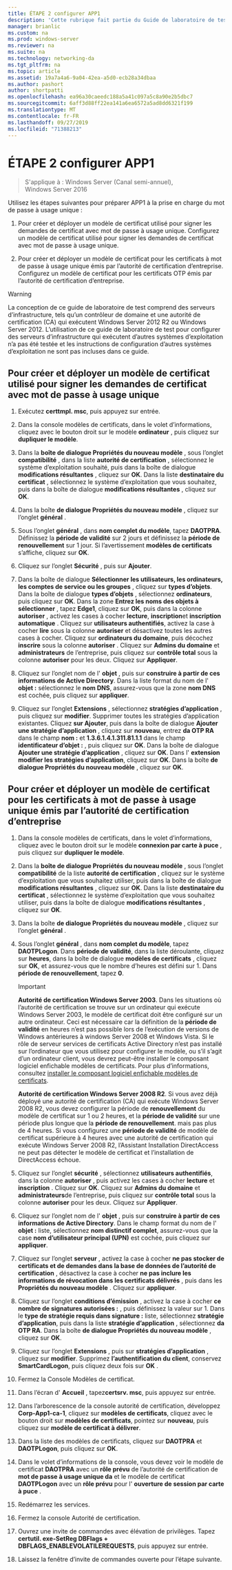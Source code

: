 ```yaml
---
title: ÉTAPE 2 configurer APP1
description: 'Cette rubrique fait partie du Guide de laboratoire de test : illustrer DirectAccess avec l’authentification par mot de passe à usage unique et RSA SecurID pour Windows Server 2016'
manager: brianlic
ms.custom: na
ms.prod: windows-server
ms.reviewer: na
ms.suite: na
ms.technology: networking-da
ms.tgt_pltfrm: na
ms.topic: article
ms.assetid: 19a7a4a6-9a04-42ea-a5d0-ecb28a34dbaa
ms.author: pashort
author: shortpatti
ms.openlocfilehash: ea96a30caeedc188a5a41c097a5c8a90e2b5dbc7
ms.sourcegitcommit: 6aff3d88ff22ea141a6ea6572a5ad8dd6321f199
ms.translationtype: MT
ms.contentlocale: fr-FR
ms.lasthandoff: 09/27/2019
ms.locfileid: "71388213"
---
```

# <a name="step-2-configure-app1"></a>ÉTAPE 2 configurer APP1

>S'applique à : Windows Server (Canal semi-annuel), Windows Server 2016

Utilisez les étapes suivantes pour préparer APP1 à la prise en charge du mot de passe à usage unique :  
  
1. Pour créer et déployer un modèle de certificat utilisé pour signer les demandes de certificat avec mot de passe à usage unique. Configurez un modèle de certificat utilisé pour signer les demandes de certificat avec mot de passe à usage unique.  
  
2. Pour créer et déployer un modèle de certificat pour les certificats à mot de passe à usage unique émis par l’autorité de certification d’entreprise. Configurez un modèle de certificat pour les certificats OTP émis par l’autorité de certification d’entreprise.  
  
> [!WARNING]  
> La conception de ce guide de laboratoire de test comprend des serveurs d’infrastructure, tels qu’un contrôleur de domaine et une autorité de certification (CA) qui exécutent Windows Server 2012 R2 ou Windows Server 2012. L’utilisation de ce guide de laboratoire de test pour configurer des serveurs d’infrastructure qui exécutent d’autres systèmes d’exploitation n’a pas été testée et les instructions de configuration d’autres systèmes d’exploitation ne sont pas incluses dans ce guide.  
  
## <a name="DAOTPRA"></a>Pour créer et déployer un modèle de certificat utilisé pour signer les demandes de certificat avec mot de passe à usage unique  
  
1.  Exécutez **certtmpl. msc**, puis appuyez sur entrée.  
  
2.  Dans la console modèles de certificats, dans le volet d’informations, cliquez avec le bouton droit sur le modèle **ordinateur** , puis cliquez sur **dupliquer le modèle**.  
  
3.  Dans la **boîte de dialogue Propriétés du nouveau modèle** , sous l’onglet **compatibilité** , dans la liste **autorité de certification** , sélectionnez le système d’exploitation souhaité, puis dans la boîte de dialogue **modifications résultantes** , cliquez sur **OK**. Dans la liste **destinataire du certificat** , sélectionnez le système d’exploitation que vous souhaitez, puis dans la boîte de dialogue **modifications résultantes** , cliquez sur **OK**.  
  
4.  Dans la boîte **de dialogue Propriétés du nouveau modèle** , cliquez sur l’onglet **général** .  
  
5.  Sous l’onglet **général** , dans **nom complet du modèle**, tapez **DAOTPRA**. Définissez la **période de validité** sur 2 jours et définissez la **période de renouvellement** sur 1 jour. Si l’avertissement **modèles de certificats** s’affiche, cliquez sur **OK**.  
  
6.  Cliquez sur l’onglet **Sécurité** , puis sur **Ajouter**.  
  
7.  Dans la boîte de dialogue **Sélectionner les utilisateurs, les ordinateurs, les comptes de service ou les groupes** , cliquez sur **types d’objets**. Dans la boîte de dialogue **types d’objets** , sélectionnez **ordinateurs**, puis cliquez sur **OK**. Dans la zone **Entrez les noms des objets à sélectionner** , tapez **Edge1**, cliquez sur **OK**, puis dans la colonne **autoriser** , activez les cases à cocher **lecture**, **inscription**et **inscription automatique** . Cliquez sur **utilisateurs authentifiés**, activez la case à cocher **lire** sous la colonne **autoriser** et désactivez toutes les autres cases à cocher. Cliquez sur **ordinateurs du domaine**, puis décochez **inscrire** sous la colonne **autoriser** . Cliquez sur **Admins du domaine** et **administrateurs** de l’entreprise, puis cliquez sur **contrôle total** sous la colonne **autoriser** pour les deux. Cliquez sur **Appliquer**.  
  
8.  Cliquez sur l’onglet nom de l' **objet** , puis sur **construire à partir de ces informations de Active Directory**. Dans la liste format du nom de l' **objet :** sélectionnez le **nom DNS**, assurez-vous que la zone **nom DNS** est cochée, puis cliquez sur **appliquer**.  
  
9. Cliquez sur l’onglet **Extensions** , sélectionnez **stratégies d’application** , puis cliquez sur **modifier**. Supprimer toutes les stratégies d’application existantes. Cliquez **sur Ajouter**, puis dans la boîte de dialogue **Ajouter une stratégie d’application** , cliquez sur **nouveau**, entrez **da OTP RA** dans le champ **nom :** et **1.3.6.1.4.1.311.81.1.1** dans le champ **identificateur d’objet :** , puis cliquez sur **OK**. Dans la boîte de dialogue **Ajouter une stratégie d’application** , cliquez sur **OK**. Dans l' **extension modifier les stratégies d’application**, cliquez sur **OK**. Dans la boîte **de dialogue Propriétés du nouveau modèle** , cliquez sur **OK**.  
  
## <a name="DAOTPLogon"></a>Pour créer et déployer un modèle de certificat pour les certificats à mot de passe à usage unique émis par l’autorité de certification d’entreprise  
  
1.  Dans la console modèles de certificats, dans le volet d’informations, cliquez avec le bouton droit sur le modèle **connexion par carte à puce** , puis cliquez sur **dupliquer le modèle**.  
  
2.  Dans la **boîte de dialogue Propriétés du nouveau modèle** , sous l’onglet **compatibilité** de la liste **autorité de certification** , cliquez sur le système d’exploitation que vous souhaitez utiliser, puis dans la boîte de dialogue **modifications résultantes** , cliquez sur **OK**. Dans la liste **destinataire du certificat** , sélectionnez le système d’exploitation que vous souhaitez utiliser, puis dans la boîte de dialogue **modifications résultantes** , cliquez sur **OK**.  
  
3.  Dans la boîte **de dialogue Propriétés du nouveau modèle** , cliquez sur l’onglet **général** .  
  
4.  Sous l’onglet **général** , dans **nom complet du modèle**, tapez **DAOTPLogon**. Dans **période de validité**, dans la liste déroulante, cliquez sur **heures**, dans la boîte de dialogue **modèles de certificats** , cliquez sur **OK**, et assurez-vous que le nombre d’heures est défini sur 1. Dans **période de renouvellement**, tapez **0**.  
  
    > [!IMPORTANT]  
    > **Autorité de certification Windows Server 2003**. Dans les situations où l’autorité de certification se trouve sur un ordinateur qui exécute Windows Server 2003, le modèle de certificat doit être configuré sur un autre ordinateur. Ceci est nécessaire car la définition de la **période de validité** en heures n’est pas possible lors de l’exécution de versions de Windows antérieures à windows Server 2008 et Windows Vista. Si le rôle de serveur services de certificats Active Directory n’est pas installé sur l’ordinateur que vous utilisez pour configurer le modèle, ou s’il s’agit d’un ordinateur client, vous devrez peut-être installer le composant logiciel enfichable modèles de certificats. Pour plus d’informations, consultez [installer le composant logiciel enfichable modèles de certificats](https://technet.microsoft.com/library/cc732445.aspx).  
    >   
    > **Autorité de certification Windows Server 2008 R2**. Si vous avez déjà déployé une autorité de certification (CA) qui exécute Windows Server 2008 R2, vous devez configurer la période de **renouvellement** du modèle de certificat sur 1 ou 2 heures, et la **période de validité** sur une période plus longue que la **période de renouvellement**. mais pas plus de 4 heures. Si vous configurez une **période de validité** de modèle de certificat supérieure à 4 heures avec une autorité de certification qui exécute Windows Server 2008 R2, l’Assistant Installation DirectAccess ne peut pas détecter le modèle de certificat et l’installation de DirectAccess échoue.  
  
5.  Cliquez sur l’onglet **sécurité** , sélectionnez **utilisateurs authentifiés**, dans la colonne **autoriser** , puis activez les cases à cocher **lecture** et **inscription** . Cliquez sur **OK**. Cliquez sur **Admins du domaine** et **administrateurs**de l’entreprise, puis cliquez sur **contrôle total** sous la colonne **autoriser** pour les deux. Cliquez sur **Appliquer**.  
  
6.  Cliquez sur l’onglet nom de l' **objet** , puis sur **construire à partir de ces informations de Active Directory**. Dans le champ format du nom de l' **objet :** liste, sélectionnez **nom distinctif complet**, assurez-vous que la case **nom d’utilisateur principal (UPN)** est cochée, puis cliquez sur **appliquer**.  
  
7.  Cliquez sur l’onglet **serveur** , activez la case à cocher **ne pas stocker de certificats et de demandes dans la base de données de l’autorité de certification** , désactivez la case à cocher **ne pas inclure les informations de révocation dans les certificats délivrés** , puis dans les **Propriétés du nouveau modèle** . Cliquez sur **appliquer**.  
  
8.  Cliquez sur l’onglet **conditions d’émission** , activez la case à cocher **ce nombre de signatures autorisées :** , puis définissez la valeur sur 1. Dans le **type de stratégie requis dans signature :** liste, sélectionnez **stratégie d’application**, puis dans la liste **stratégie d’application** , sélectionnez **da OTP RA**. Dans la boîte **de dialogue Propriétés du nouveau modèle** , cliquez sur **OK**.  
  
9. Cliquez sur l’onglet **Extensions** , puis sur **stratégies d’application** , cliquez sur **modifier**. Supprimez **l’authentification du client**, conservez **SmartCardLogon**, puis cliquez deux fois sur **OK** .  
  
10. Fermez la Console Modèles de certificat.  
  
11. Dans l’écran d' **Accueil** , tapez**certsrv. msc**, puis appuyez sur entrée.  
  
12. Dans l’arborescence de la console autorité de certification, développez **Corp-App1-ca-1**, cliquez sur **modèles de certificats**, cliquez avec le bouton droit sur **modèles de certificats**, pointez sur **nouveau**, puis cliquez sur **modèle de certificat à délivrer**.  
  
13. Dans la liste des modèles de certificats, cliquez sur **DAOTPRA** et **DAOTPLogon**, puis cliquez sur **OK**.  
  
14. Dans le volet d’informations de la console, vous devez voir le modèle de certificat **DAOTPRA** avec un **rôle prévu** de l’autorité de certification de **mot de passe à usage unique da** et le modèle de certificat **DAOTPLogon** avec un **rôle prévu** pour l' **ouverture de session par carte à puce** .  
  
15. Redémarrez les services.  
  
16. Fermez la console Autorité de certification.  
  
17. Ouvrez une invite de commandes avec élévation de privilèges. Tapez **certutil. exe-SetReg DBFlags + DBFLAGS_ENABLEVOLATILEREQUESTS**, puis appuyez sur entrée.  
  
18. Laissez la fenêtre d’invite de commandes ouverte pour l’étape suivante.  
  



